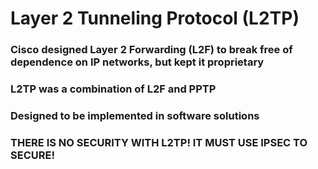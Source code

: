 # Layer 2 Tunneling Protocol (L2TP)

### Cisco designed Layer 2 Forwarding (L2F) to break free of dependence on IP networks, but kept it proprietary

### L2TP was a combination of L2F and PPTP 

### Designed to be implemented in software solutions

### THERE IS NO SECURITY WITH L2TP! IT MUST USE IPSEC TO SECURE!
